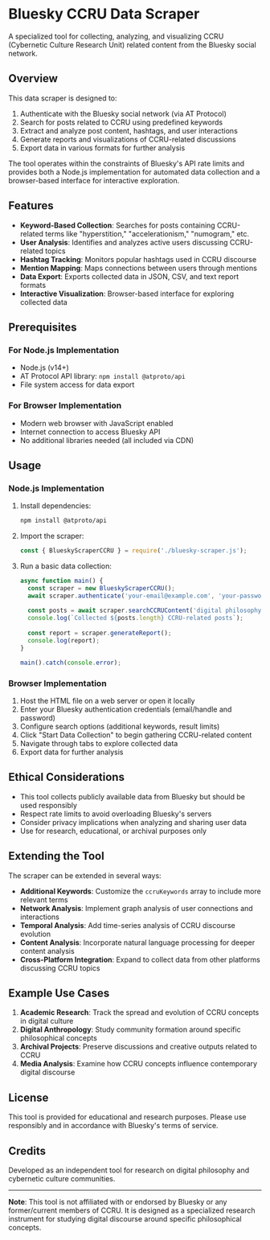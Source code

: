 # Bluesky CCRU Data Scraper

A specialized tool for collecting, analyzing, and visualizing CCRU (Cybernetic Culture Research Unit) related content from the Bluesky social network.

## Overview

This data scraper is designed to:

1. Authenticate with the Bluesky social network (via AT Protocol)
2. Search for posts related to CCRU using predefined keywords
3. Extract and analyze post content, hashtags, and user interactions
4. Generate reports and visualizations of CCRU-related discussions
5. Export data in various formats for further analysis

The tool operates within the constraints of Bluesky's API rate limits and provides both a Node.js implementation for automated data collection and a browser-based interface for interactive exploration.

## Features

- **Keyword-Based Collection**: Searches for posts containing CCRU-related terms like "hyperstition," "accelerationism," "numogram," etc.
- **User Analysis**: Identifies and analyzes active users discussing CCRU-related topics
- **Hashtag Tracking**: Monitors popular hashtags used in CCRU discourse
- **Mention Mapping**: Maps connections between users through mentions
- **Data Export**: Exports collected data in JSON, CSV, and text report formats
- **Interactive Visualization**: Browser-based interface for exploring collected data

## Prerequisites

### For Node.js Implementation
- Node.js (v14+)
- AT Protocol API library: `npm install @atproto/api`
- File system access for data export

### For Browser Implementation
- Modern web browser with JavaScript enabled
- Internet connection to access Bluesky API
- No additional libraries needed (all included via CDN)

## Usage

### Node.js Implementation

1. Install dependencies:
   ```bash
   npm install @atproto/api
   ```

2. Import the scraper:
   ```javascript
   const { BlueskyScraperCCRU } = require('./bluesky-scraper.js');
   ```

3. Run a basic data collection:
   ```javascript
   async function main() {
     const scraper = new BlueskyScraperCCRU();
     await scraper.authenticate('your-email@example.com', 'your-password');
     
     const posts = await scraper.searchCCRUContent('digital philosophy', 100);
     console.log(`Collected ${posts.length} CCRU-related posts`);
     
     const report = scraper.generateReport();
     console.log(report);
   }
   
   main().catch(console.error);
   ```

### Browser Implementation

1. Host the HTML file on a web server or open it locally
2. Enter your Bluesky authentication credentials (email/handle and password)
3. Configure search options (additional keywords, result limits)
4. Click "Start Data Collection" to begin gathering CCRU-related content
5. Navigate through tabs to explore collected data
6. Export data for further analysis

## Ethical Considerations

- This tool collects publicly available data from Bluesky but should be used responsibly
- Respect rate limits to avoid overloading Bluesky's servers
- Consider privacy implications when analyzing and sharing user data
- Use for research, educational, or archival purposes only

## Extending the Tool

The scraper can be extended in several ways:

- **Additional Keywords**: Customize the `ccruKeywords` array to include more relevant terms
- **Network Analysis**: Implement graph analysis of user connections and interactions
- **Temporal Analysis**: Add time-series analysis of CCRU discourse evolution
- **Content Analysis**: Incorporate natural language processing for deeper content analysis
- **Cross-Platform Integration**: Expand to collect data from other platforms discussing CCRU topics

## Example Use Cases

1. **Academic Research**: Track the spread and evolution of CCRU concepts in digital culture
2. **Digital Anthropology**: Study community formation around specific philosophical concepts
3. **Archival Projects**: Preserve discussions and creative outputs related to CCRU
4. **Media Analysis**: Examine how CCRU concepts influence contemporary digital discourse

## License

This tool is provided for educational and research purposes. Please use responsibly and in accordance with Bluesky's terms of service.

## Credits

Developed as an independent tool for research on digital philosophy and cybernetic culture communities.

---

**Note**: This tool is not affiliated with or endorsed by Bluesky or any former/current members of CCRU. It is designed as a specialized research instrument for studying digital discourse around specific philosophical concepts.
